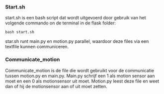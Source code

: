 ### Start.sh

start.sh is een bash script dat wordt uitgevoerd door gebruik van het volgende commando on de terminal in de flask folder:
```
bash start.sh
```

star.sh runt main.py en motion.py parallel, waardoor deze files via een textfile kunnen communiceren.

### Communicate_motion
Communicate_motion is de file die wordt gebruikt voor de communicatie tussen motion.py en main.py.
Main.py schrijf een 1 als motion sensor aan moet en een 0 als motionsensor uit moet.
Motion.py leest deze file en weet dan of hij de motionsensor aan of uit moet zetten.
